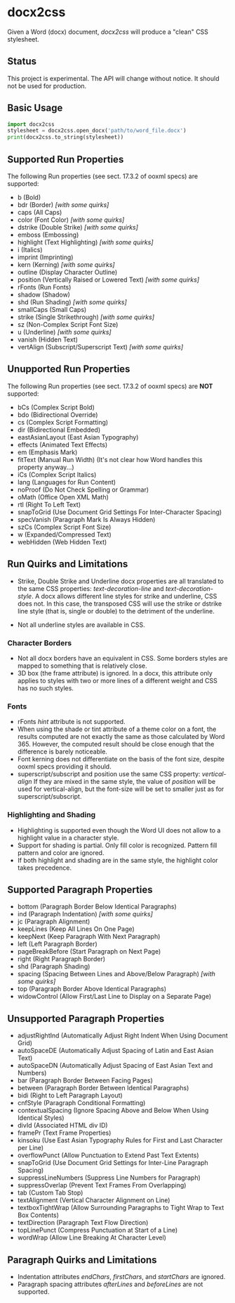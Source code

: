 # docx2css

Given a Word (docx) document, _docx2css_ will produce a "clean" CSS stylesheet.


## Status

This project is experimental. The API will change without notice. It should not
be used for production.


## Basic Usage

```python
import docx2css
stylesheet = docx2css.open_docx('path/to/word_file.docx') 
print(docx2css.to_string(stylesheet))
```

## Supported Run Properties

The following Run properties (see sect. 17.3.2 of ooxml specs) are supported:

* b (Bold)
* bdr (Border) _[with some quirks]_
* caps (All Caps)
* color (Font Color) _[with some quirks]_
* dstrike (Double Strike) _[with some quirks]_
* emboss (Embossing)
* highlight (Text Highlighting) _[with some quirks]_
* i (Italics)
* imprint (Imprinting)
* kern (Kerning) _[with some quirks]_
* outline (Display Character Outline)
* position (Vertically Raised or Lowered Text) _[with some quirks]_
* rFonts (Run Fonts)  
* shadow (Shadow)  
* shd (Run Shading) _[with some quirks]_
* smallCaps (Small Caps)
* strike (Single Strikethrough) _[with some quirks]_
* sz (Non-Complex Script Font Size)
* u (Underline) _[with some quirks]_
* vanish (Hidden Text)
* vertAlign (Subscript/Superscript Text) _[with some quirks]_


## Unupported Run Properties

The following Run properties (see sect. 17.3.2 of ooxml specs) are **NOT** supported:

* bCs (Complex Script Bold)
* bdo (Bidirectional Override)
* cs (Complex Script Formatting)
* dir (Bidirectional Embedded)
* eastAsianLayout (East Asian Typography)
* effects (Animated Text Effects)
* em (Emphasis Mark)
* fitText (Manual Run Width) (It's not clear how Word handles this property anyway...)
* iCs (Complex Script Italics)
* lang (Languages for Run Content)
* noProof (Do Not Check Spelling or Grammar)  
* oMath (Office Open XML Math)
* rtl (Right To Left Text)
* snapToGrid (Use Document Grid Settings For Inter-Character Spacing)
* specVanish (Paragraph Mark Is Always Hidden)
* szCs (Complex Script Font Size)
* w (Expanded/Compressed Text)  
* webHidden (Web Hidden Text)

## Run Quirks and Limitations

* Strike, Double Strike and Underline docx properties are all translated to the same CSS properties:
  _text-decoration-line_ and _text-decoration-style_. 
A docx allows different line styles for strike and underline, CSS does not. In this case, the transposed CSS
  will use the strike or dstrike line style (that is, single or double) to the detriment of the underline.
  
* Not all underline styles are available in CSS.
  
### Character Borders
* Not all docx borders have an equivalent in CSS. Some borders styles are mapped to something that is relatively close.
* 3D box (the frame attribute) is ignored. In a docx, this attribute only applies to styles with two or more
lines of a different weight and CSS has no such styles.
  
### Fonts
* rFonts _hint_ attribute is not supported.
* When using the shade or tint attribute of a theme color on a font, the results computed are not exactly the
  same as those calculated by Word 365. However, the computed result should be close enough that the difference is
  barely noticeable.
* Font kerning does not differentiate on the basis of the font size,
despite ooxml specs providing it should.
* superscript/subscript and position use the same CSS property: _vertical-align_
If they are mixed in the same style, the value of _position_ will be used
  for vertical-align, but the font-size will be set to smaller just as
  for superscript/subscript.
  
### Highlighting and Shading

* Highlighting is supported even though the Word UI does not allow to a
highlight value in a character style.
* Support for shading is partial. Only fill color is recognized. Pattern
fill pattern and color are ignored.
* If both highlight and shading are in the same style, the highlight color
takes precedence.
  
## Supported Paragraph Properties

* bottom (Paragraph Border Below Identical Paragraphs)
* ind (Paragraph Indentation) _[with some quirks]_
* jc (Paragraph Alignment)
* keepLines (Keep All Lines On One Page)
* keepNext (Keep Paragraph With Next Paragraph)
* left (Left Paragraph Border)
* pageBreakBefore (Start Paragraph on Next Page)
* right (Right Paragraph Border)
* shd (Paragraph Shading)
* spacing (Spacing Between Lines and Above/Below Paragraph) _[with some quirks]_
* top (Paragraph Border Above Identical Paragraphs)
* widowControl (Allow First/Last Line to Display on a Separate Page)

## Unsupported Paragraph Properties

* adjustRightInd (Automatically Adjust Right Indent When Using Document Grid)
* autoSpaceDE (Automatically Adjust Spacing of Latin and East Asian Text)
* autoSpaceDN (Automatically Adjust Spacing of East Asian Text and Numbers)
* bar (Paragraph Border Between Facing Pages)
* between (Paragraph Border Between Identical Paragraphs)
*  bidi (Right to Left Paragraph Layout)
* cnfStyle (Paragraph Conditional Formatting)
* contextualSpacing (Ignore Spacing Above and Below When Using Identical Styles)
* divId (Associated HTML div ID)
* framePr (Text Frame Properties)
* kinsoku (Use East Asian Typography Rules for First and Last Character per Line)
* overflowPunct (Allow Punctuation to Extend Past Text Extents)
* snapToGrid (Use Document Grid Settings for Inter-Line Paragraph Spacing)
* suppressLineNumbers (Suppress Line Numbers for Paragraph)
* suppressOverlap (Prevent Text Frames From Overlapping)
* tab (Custom Tab Stop)
* textAlignment (Vertical Character Alignment on Line)
* textboxTightWrap (Allow Surrounding Paragraphs to Tight Wrap to Text Box
Contents)
* textDirection (Paragraph Text Flow Direction)
* topLinePunct (Compress Punctuation at Start of a Line)
* wordWrap (Allow Line Breaking At Character Level)

## Paragraph Quirks and Limitations

* Indentation attributes _endChars_, _firstChars_, and _startChars_ are ignored.
* Paragraph spacing attributes _afterLines_ and _beforeLines_ are not supported.